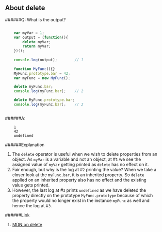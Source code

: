 ## About delete

######Q: What is the output?

```js

	var myVar = 1;
	var output = (function(){
		delete myVar;
		return myVar;
	})();
	
	console.log(output);		// 1
	
	function MyFunc(){}
	MyFunc.prototype.bar = 42;
	var myFunc = new MyFunc();

	delete myFunc.bar;	
	console.log(myFunc.bar);	// 2

	delete MyFunc.prototype.bar;
	console.log(myFunc.bar);	// 3
	￼	
```

######A: 

```		
	1
	42
	undefined

```

######Explanation

1. The `delete` operator is useful when we wish to delete properties from an object. As `myVar` is a variable and not an object, at #`1` we see the  assigned value of `myVar` getting printed as `delete` has no effect on it.
2. Fair enough, but why is the log at #`2` printing the value? When we take a closer look at the `myFunc.bar`, it is an inherited property. So `delete` applied on an inherited property also has no effect and the existing value gets printed.
3. However, the last log at #`3` prints `undefined` as we have deleted the property directly on the prototype `MyFunc.prototype` because of which the property would no longer exist in the instance `myFunc` as well and hence the log at #`3`.

######Link

1.	[MDN on delete](https://developer.mozilla.org/en-US/docs/Web/JavaScript/Reference/Operators/delete)
